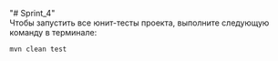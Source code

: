 "# Sprint_4"  
Чтобы запустить все юнит-тесты проекта,  выполните  следующую  команду  в  терминале:

```bash
mvn clean test
